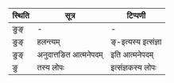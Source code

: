 | स्थिति | सूत्र | टिप्पणी |
| ----- | ------- | ------ |
| ङुङ् | - | - |
| ङुङ् | हलन्त्यम् | ङ्-इत्यस्य इत्संज्ञा |
| ङुङ् | अनुदात्तङित आत्मनेपदम् | इति आत्मनेपदम् |
| ङु | तस्य लोपः | इत्संज्ञकस्य लोपः |
